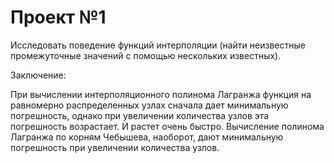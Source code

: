 

# Проект №1
Исследовать поведение функций интерполяции (найти неизвестные промежуточные значений с помощью нескольких известных).


Заключение:

При вычислении интерполяционного полинома Лагранжа функция на равномерно распределенных узлах сначала дает минимальную погрешность, однако при увеличении количества узлов эта погрешность возрастает. 
И растет очень быстро. Вычисление полинома Лагранжа по корням Чебышева, наоборот, дают минимальную погрешность при увеличении количества узлов.

